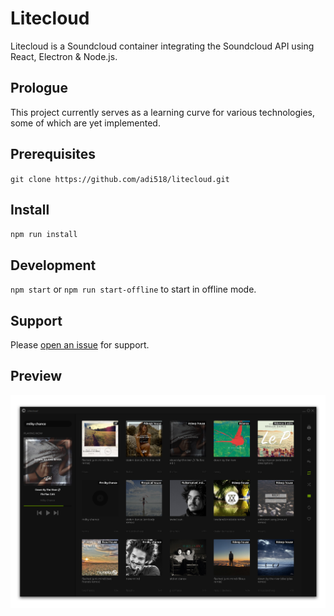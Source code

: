 # Litecloud
Litecloud is a Soundcloud container integrating the Soundcloud API using React, Electron & Node.js.

## Prologue
This project currently serves as a learning curve for various technologies, some of which are yet implemented.

## Prerequisites
`git clone https://github.com/adi518/litecloud.git`

## Install
`npm run install`

## Development
`npm start` or `npm run start-offline` to start in offline mode.

## Support
Please [open an issue](https://github.com/adi518/litecloud/issues) for support.

## Preview
![Alt](preview.png)

